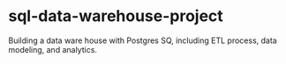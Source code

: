 # sql-data-warehouse-project
Building a data ware house with Postgres SQ, including ETL process, data modeling, and analytics.
